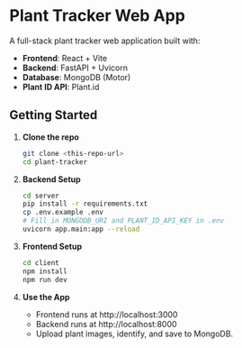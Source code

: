 # Plant Tracker Web App

A full-stack plant tracker web application built with:

- **Frontend**: React + Vite
- **Backend**: FastAPI + Uvicorn
- **Database**: MongoDB (Motor)
- **Plant ID API**: Plant.id

## Getting Started

1. **Clone the repo**  
   ```bash
   git clone <this-repo-url>
   cd plant-tracker
   ```

2. **Backend Setup**  
   ```bash
   cd server
   pip install -r requirements.txt
   cp .env.example .env
   # Fill in MONGODB_URI and PLANT_ID_API_KEY in .env
   uvicorn app.main:app --reload
   ```

3. **Frontend Setup**  
   ```bash
   cd client
   npm install
   npm run dev
   ```

4. **Use the App**  
   - Frontend runs at http://localhost:3000  
   - Backend runs at http://localhost:8000  
   - Upload plant images, identify, and save to MongoDB.
